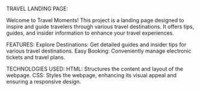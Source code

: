 TRAVEL LANDING PAGE:[](https://madhu-mitha19.github.io/Landing-page/)

Welcome to Travel Moments! This project is a landing page designed to inspire and guide travelers through various travel destinations.
It offers tips, guides, and insider information to enhance your travel experiences.

FEATURES:
Explore Destinations: Get detailed guides and insider tips for various travel destinations.
Easy Booking: Conveniently manage electronic tickets and travel plans.

TECHNOLOGIES USED:
HTML: Structures the content and layout of the webpage.
CSS: Styles the webpage, enhancing its visual appeal and ensuring a responsive design.
